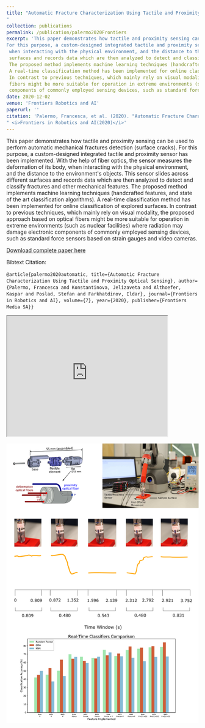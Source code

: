 ```yaml
---
title: "Automatic Fracture Characterization Using Tactile and Proximity Optical Sensing
"
collection: publications
permalink: /publication/palermo2020Frontiers
excerpt: 'This paper demonstrates how tactile and proximity sensing can be used to perform automatic mechanical fractures detection (surface cracks). 
For this purpose, a custom-designed integrated tactile and proximity sensor has been implemented. With the help of fiber optics, the sensor measures the deformation of its body,
 when interacting with the physical environment, and the distance to the environment's objects. This sensor slides across different 
 surfaces and records data which are then analyzed to detect and classify fractures and other mechanical features. 
 The proposed method implements machine learning techniques (handcrafted features, and state of the art classification algorithms). 
 A real-time classification method has been implemented for online classification of explored surfaces. 
 In contrast to previous techniques, which mainly rely on visual modality, the proposed approach based on optical 
 fibers might be more suitable for operation in extreme environments (such as nuclear facilities) where radiation may damage electronic 
 components of commonly employed sensing devices, such as standard force sensors based on strain gauges and video cameras.'
date: 2020-12-02
venue: 'Frontiers Robotics and AI'
paperurl: ''
citation: 'Palermo, Francesca, et al. (2020). "Automatic Fracture Characterization Using Tactile and Proximity Optical Sensing
" <i>Frontiers in Robotics and AI(2020)</i>'
---
```

This paper demonstrates how tactile and proximity sensing can be used to perform automatic mechanical fractures detection (surface cracks). 
For this purpose, a custom-designed integrated tactile and proximity sensor has been implemented. With the help of fiber optics, the sensor measures the deformation of its body,
when interacting with the physical environment, and the distance to the environment's objects. This sensor slides across different 
surfaces and records data which are then analyzed to detect and classify fractures and other mechanical features. 
The proposed method implements machine learning techniques (handcrafted features, and state of the art classification algorithms). 
A real-time classification method has been implemented for online classification of explored surfaces. 
In contrast to previous techniques, which mainly rely on visual modality, the proposed approach based on optical 
fibers might be more suitable for operation in extreme environments (such as nuclear facilities) where radiation may damage electronic 
components of commonly employed sensing devices, such as standard force sensors based on strain gauges and video cameras.

[Download complete paper here](https://www.frontiersin.org/articles/10.3389/frobt.2020.513004/full)

Bibtext Citation: 

`@article{palermo2020automatic, title={Automatic Fracture Characterization Using Tactile and Proximity Optical Sensing}, author={Palermo, Francesca and Konstantinova, Jelizaveta and Althoefer, Kaspar and Poslad, Stefan and Farkhatdinov, Ildar}, journal={Frontiers in Robotics and AI}, volume={7}, year={2020}, publisher={Frontiers Media SA}}`


<iframe width="420" height="315"
src="https://www.youtube.com/embed/EMC9P016eao">
</iframe>

![frontiers Image](https://github.com/francescapalermo/francescapalermo.github.io/blob/master/_publications/frontiers_2020.png?raw=true)